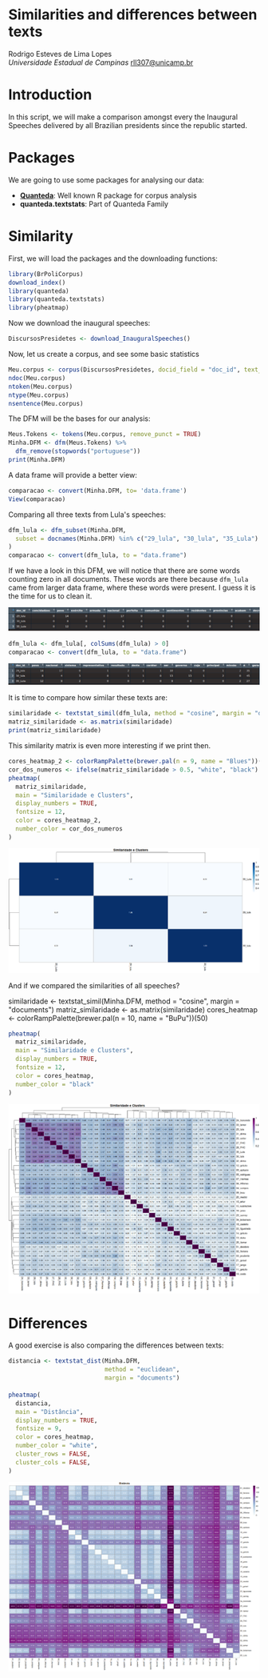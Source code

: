 # Similarities and differences between texts

Rodrigo Esteves de Lima Lopes\
_Universidade Estadual de Campinas_
[rll307@unicamp.br](mailto:rll307@unicamp.br)

# Introduction

In this script, we will make a comparison amongst every the Inaugural Speeches delivered by all Brazilian presidents since the republic started.

# Packages

We are going to use some packages for analysing our data:

- **[Quanteda](https://quanteda.io/)**: Well known R package for corpus analysis
- **quanteda.textstats**: Part of Quanteda Family

# Similarity

First, we will load the packages and the downloading functions:

```r
library(BrPoliCorpus)
download_index()
library(quanteda)
library(quanteda.textstats)
library(pheatmap)
```
Now we download the inaugural speeches:

```r
DiscursosPresidetes <- download_InauguralSpeeches()
```

Now, let us create a corpus, and see some basic statistics

```r
Meu.corpus <- corpus(DiscursosPresidetes, docid_field = "doc_id", text_field = "text")
ndoc(Meu.corpus)
ntoken(Meu.corpus)
ntype(Meu.corpus)
nsentence(Meu.corpus)
```
The DFM will be the bases for our analysis:
```r
Meus.Tokens <- tokens(Meu.corpus, remove_punct = TRUE)
Minha.DFM <- dfm(Meus.Tokens) %>%
  dfm_remove(stopwords("portuguese"))
print(Minha.DFM)
```
A data frame will provide a better view:
```r
comparacao <- convert(Minha.DFM, to= 'data.frame')
View(comparacao)
```

Comparing all three texts from Lula's speeches:
```r
dfm_lula <- dfm_subset(Minha.DFM,
  subset = docnames(Minha.DFM) %in% c("29_lula", "30_lula", "35_Lula")
)
comparacao <- convert(dfm_lula, to = "data.frame")
```
If we have a look in this DFM, we will notice that there are some words counting zero in all documents. These words are there because `dfm_lula` came from larger data frame, where these words were present. I guess it is the time for us to clean it. 

![DFM](Pictures/DF01.png)

```r
dfm_lula <- dfm_lula[, colSums(dfm_lula) > 0]
comparacao <- convert(dfm_lula, to = "data.frame")
```
![DFM2](Pictures/DFM2.png)

It is time to compare how similar these texts are:

```r
similaridade <- textstat_simil(dfm_lula, method = "cosine", margin = "documents")
matriz_similaridade <- as.matrix(similaridade)
print(matriz_similaridade)
```
This similarity matrix is even more interesting if we print then. 
```r
cores_heatmap_2 <- colorRampPalette(brewer.pal(n = 9, name = "Blues"))(50)
cor_dos_numeros <- ifelse(matriz_similaridade > 0.5, "white", "black")
pheatmap(
  matriz_similaridade,
  main = "Similaridade e Clusters",
  display_numbers = TRUE,
  fontsize = 12,
  color = cores_heatmap_2,
  number_color = cor_dos_numeros
)
```
![Similarity](Pictures/Matrix01.png)

And if we compared the similarities of all speeches?

similaridade <- textstat_simil(Minha.DFM, method = "cosine", margin = "documents")
matriz_similaridade <- as.matrix(similaridade)
cores_heatmap <- colorRampPalette(brewer.pal(n = 10, name = "BuPu"))(50)
```r
pheatmap(
  matriz_similaridade,
  main = "Similaridade e Clusters",
  display_numbers = TRUE,
  fontsize = 12,
  color = cores_heatmap,
  number_color = "black"
)
```
![Similarities](Pictures/SimilaridadeTodos.png)
# Differences

A good exercise is also comparing the differences between texts:

```r
distancia <- textstat_dist(Minha.DFM,
                           method = "euclidean",
                           margin = "documents")

pheatmap(
  distancia,
  main = "Distância",
  display_numbers = TRUE,
  fontsize = 9,
  color = cores_heatmap,
  number_color = "white",
  cluster_rows = FALSE,
  cluster_cols = FALSE,
)
```

![Differences](Pictures/DiffTodos.png)










